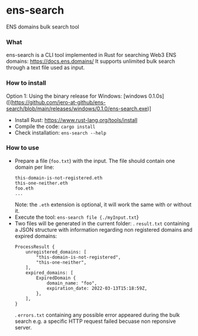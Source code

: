 # ens-search
ENS domains bulk search tool

### What

ens-search is a CLI tool implemented in Rust for searching Web3 ENS domains: https://docs.ens.domains/
It supports unlimited bulk search through a text file used as input.

### How to install

Option 1: Using the binary release for Windows: [windows 0.1.0s]([(https://github.com/jero-at-github/ens-search/blob/main/releases/windows/0.1.0/ens-search.exe)]


- Install Rust: https://www.rust-lang.org/tools/install
- Compile the code: `cargo install`
- Check installation: `ens-search --help`
 
### How to use 
- Prepare a file (`foo.txt`) with the input. The file should contain one domain per line:
    ```
    this-domain-is-not-registered.eth
    this-one-neither.eth
    foo.eth
    ...
    ```
    Note: the `.eth` extension is optional, it will work the same with or without it.
- Execute the tool: `ens-search file {./myInput.txt`}
- Two files will be generated in the current folder:
. `result.txt` containing a JSON structure with information regarding non registered domains and expired domains: 
    ```
    ProcessResult {
        unregistered_domains: [
            "this-domain-is-not-registered",
            "this-one-neither",
        ],
        expired_domains: [
            ExpiredDomain {
                domain_name: "foo",
                expiration_date: 2022-03-13T15:18:59Z,
            },
        ],
    }
    ```
    . `errors.txt` containing any possible error appeared during the bulk search e.g. a specific HTTP request failed becuase non reponsive server.
